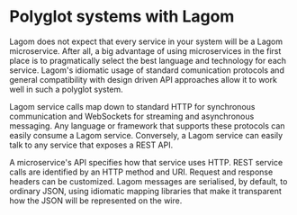 # Polyglot systems with Lagom

Lagom does not expect that every service in your system will be a Lagom microservice.  After all, a big advantage of using microservices in the first place is to pragmatically select the best language and technology for each service. Lagom's idiomatic usage of standard comunication protocols and general compatibility with design driven API approaches allow it to work well in such a polyglot system.

Lagom service calls map down to standard HTTP for synchronous communication and WebSockets for streaming and asynchronous messaging. Any language or framework that supports these protocols can easily consume a Lagom service.  Conversely, a Lagom service can easily talk to any service that exposes a REST API.

A microservice's API specifies how that service uses HTTP. REST service calls are identified by an HTTP method and URI. Request and response headers can be customized. Lagom messages are serialised, by default, to ordinary JSON, using idiomatic mapping libraries that make it transparent how the JSON will be represented on the wire.


<!--- Lagom uses the same interfaces in Lagom to Lagom service communication. --->


